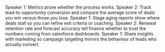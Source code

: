 Speaker 1: Metrics prove whether the process works.
Speaker 2: Track lead-to-opportunity conversion and compare the average score of deals you win versus those you lose.
Speaker 1: Stage aging reports show where deals stall so you can refine exit criteria or coaching.
Speaker 2: Renewal retention rate and forecast accuracy tell finance whether to trust the numbers coming from salesforce dashboards.
Speaker 1: Share insights with marketing so campaign targeting mirrors the behaviour of leads who actually convert.
